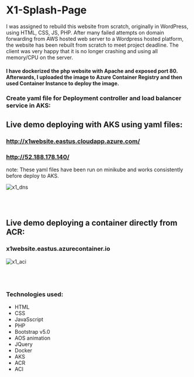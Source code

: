 # X1-Splash-Page
I was assigned to rebuild this website from scratch, originally in WordPress, using HTML, CSS, JS, PHP. After many failed attempts on domain forwarding from AWS hosted web server
to a Wordpress hosted platform, the website has been rebuilt from scratch to meet project deadline. The client was very happy that it is no longer crashing and using all memory/CPU on the server.

#### I have dockerized the php website with Apache and exposed port 80. Afterwards, I uploaded the image to Azure Container Registry and then used Container Instance to deploy the image. 



### Create yaml file for Deployment controller and load balancer service in AKS:

## Live demo deploying with AKS using yaml files:
### http://x1website.eastus.cloudapp.azure.com/
### http://52.188.178.140/

note: These yaml files have been run on minikube and works consistently before deploy to AKS.

![x1_dns](https://user-images.githubusercontent.com/5561950/125287649-2e7bf680-e2eb-11eb-84b8-628b1871c1b5.PNG)


<br><br>


## Live demo deploying a container directly from ACR:
### x1website.eastus.azurecontainer.io

![x1_aci](https://user-images.githubusercontent.com/5561950/124399804-fb82a300-dceb-11eb-81e6-d2b5ea3d6622.PNG)


<br><br>
### Technologies used:
- HTML
- CSS
- JavaSscript
- PHP
- Bootstrap v5.0
- AOS animation
- JQuery
- Docker
- AKS
- ACR
- ACI

